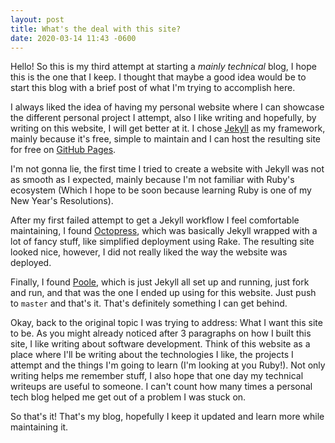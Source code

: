 ```yaml
---
layout: post
title: What's the deal with this site?
date: 2020-03-14 11:43 -0600
---
```


Hello! So this is my third attempt at starting a
*mainly technical* blog, I hope this is the one that I keep.
I thought that maybe a good idea would be 
to start this blog with a brief post of what I'm trying to accomplish
here.

I always liked the idea of having my personal website where I can
showcase the different personal project I attempt, also I like writing
and hopefully, by writing on this website, I will get better at it. I
chose [Jekyll](https://jekyllrb.com/) as my framework, mainly because
it's free, simple to maintain and I can host the resulting site
for free on [GitHub Pages](https://pages.github.com/).

I'm not gonna lie, the first time I tried to create a website
with Jekyll was not as smooth as I expected, mainly because
I'm not familiar with Ruby's ecosystem (Which I hope to be 
soon because learning Ruby is one of my New Year's Resolutions).

After my first failed attempt to get a Jekyll workflow I feel 
comfortable maintaining, I found [Octopress](http://octopress.org/),
which was basically Jekyll wrapped with a lot of fancy stuff, like
simplified deployment using Rake. The resulting site looked nice,
however, I did not really liked the way the website was deployed.

Finally, I found [Poole](https://getpoole.com/), which is just 
Jekyll all set up and running, just fork and run, and that was 
the one I ended up using for this website. Just push to `master` and that's
it. That's definitely something I can get behind.

Okay, back to the original topic I was trying to address: What I want this
site to be. As you might already noticed after 3 paragraphs on how I
built this site, I like writing about software development. Think of
this website as a place where I'll be writing about the technologies
I like, the projects I attempt and the things I'm going to learn (I'm
looking at you Ruby!). Not only writing helps me remember stuff,
I also hope that one day my technical writeups are useful to someone. I
can't count how many times a personal tech blog helped me 
get out of a problem I was stuck on.

So that's it! That's my blog, hopefully I keep it updated and learn 
more while maintaining it.
